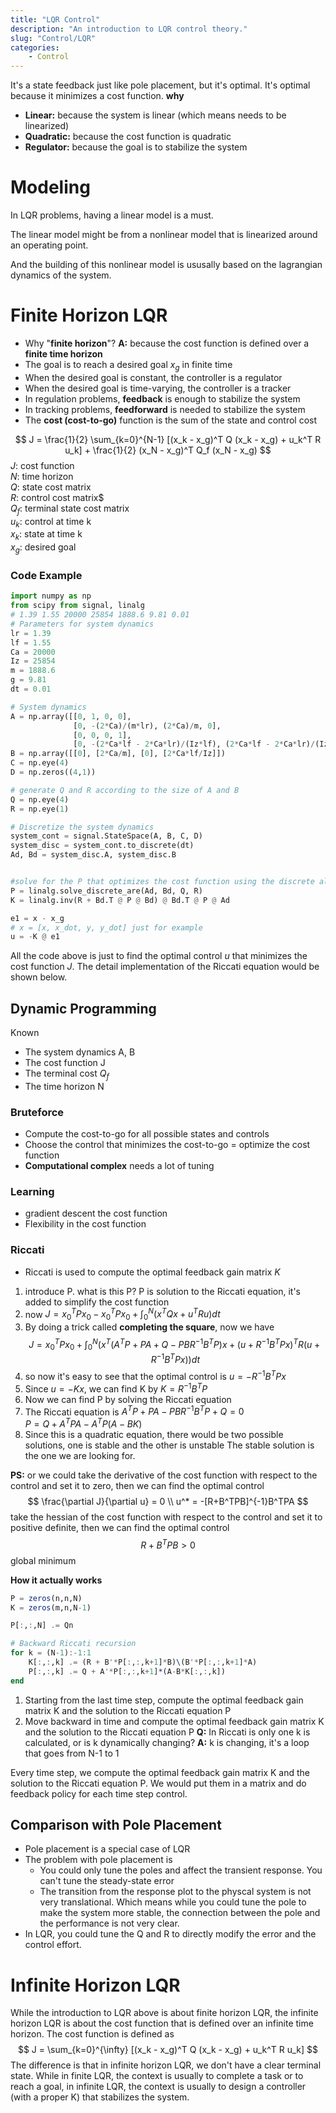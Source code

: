 ```yaml
---
title: "LQR Control"
description: "An introduction to LQR control theory."
slug: "Control/LQR"
categories:
    - Control
---
```


It's a state feedback just like pole placement, but it's optimal. It's optimal because it minimizes a cost function. 
**why**
- **Linear:** because the system is linear (which means needs to be linearized)
- **Quadratic:** because the cost function is quadratic
- **Regulator:** because the goal is to stabilize the system

# Modeling
In LQR problems, having a linear model is a must.

The linear model might be from a nonlinear model that is linearized around an operating point. 

And the building of this nonlinear model is ususally based on the lagrangian dynamics of the system. 

# Finite Horizon LQR
- Why "**finite horizon**"? **A:** because the cost function is defined over a **finite time horizon**
- The goal is to reach a desired goal $x_g$ in finite time
- When the desired goal is constant, the controller is a regulator
- When the desired goal is time-varying, the controller is a tracker
- In regulation problems, **feedback** is enough to stabilize the system
- In tracking problems, **feedforward** is needed to stabilize the system
- The **cost (cost-to-go)** function is the sum of the state and control cost

$$
J = \frac{1}{2} \sum_{k=0}^{N-1} [(x_k - x_g)^T Q (x_k - x_g) + u_k^T R u_k] + \frac{1}{2} (x_N - x_g)^T Q_f (x_N - x_g)
$$
$J$: cost function  
$N$: time horizon   
$Q$: state cost matrix  
$R$: control cost matrix$  
$Q_f$: terminal state cost matrix   
$u_k$: control at time k  
$x_k$: state at time k  
$x_g$: desired goal

### Code Example
```python
import numpy as np
from scipy from signal, linalg
# 1.39 1.55 20000 25854 1888.6 9.81 0.01
# Parameters for system dynamics
lr = 1.39
lf = 1.55
Ca = 20000
Iz = 25854
m = 1888.6
g = 9.81
dt = 0.01

# System dynamics
A = np.array([[0, 1, 0, 0],
              [0, -(2*Ca)/(m*lr), (2*Ca)/m, 0],
              [0, 0, 0, 1],
              [0, -(2*Ca*lf - 2*Ca*lr)/(Iz*lf), (2*Ca*lf - 2*Ca*lr)/(Iz*lf), 0]])
B = np.array([[0], [2*Ca/m], [0], [2*Ca*lf/Iz]])
C = np.eye(4)
D = np.zeros((4,1))

# generate Q and R according to the size of A and B
Q = np.eye(4)
R = np.eye(1)

# Discretize the system dynamics
system_cont = signal.StateSpace(A, B, C, D)
system_disc = system_cont.to_discrete(dt)
Ad, Bd = system_disc.A, system_disc.B


#solve for the P that optimizes the cost function using the discrete algebraic Riccati equation
P = linalg.solve_discrete_are(Ad, Bd, Q, R)
K = linalg.inv(R + Bd.T @ P @ Bd) @ Bd.T @ P @ Ad

e1 = x - x_g
# x = [x, x_dot, y, y_dot] just for example
u = -K @ e1
```
All the code above is just to find the optimal control $u$ that minimizes the cost function $J$.
The detail implementation of the Riccati equation would be shown below.



## Dynamic Programming
Known
- The system dynamics A, B
- The cost function J
- The terminal cost $Q_f$
- The time horizon N

### Bruteforce
- Compute the cost-to-go for all possible states and controls
- Choose the control that minimizes the cost-to-go = optimize the cost function
- **Computational complex** needs a lot of tuning
### Learning
- gradient descent the cost function
- Flexibility in the cost function


### Riccati
- Riccati is used to compute the optimal feedback gain matrix $K$
1. introduce P. what is this P? P is solution to the Riccati equation, it's added to simplify the cost function 
2. now $J = x_0^T P x_0 - x_0^T P x_0 + \int_0^N (x^T Q x + u^T R u) dt$
3. By doing a trick called **completing the square**, now we have 
  $$
    J = x_0^T P x_0 + \int_0^N (x^T(A^T P + PA + Q - PBR^{-1}B^T P)x + (u+R^{-1}B^T P x)^T R (u+R^{-1}B^T P x)) dt
    $$
4. so now it's easy to see that the optimal control is $u = -R^{-1}B^T P x$
5. Since $u = -Kx$, we can find K by $K = R^{-1}B^T P$
6. Now we can find P by solving the Riccati equation
7. The Riccati equation is $A^T P + PA - PBR^{-1}B^T P + Q = 0$  
   $P = Q + A^T P A - A^T P (A-BK)$
8. Since this is a quadratic equation, there would be two possible solutions, one is stable and the other is unstable
   The stable solution is the one we are looking for.

**PS:** or we could take the derivative of the cost function with respect to the control and set it to zero, then we can find the optimal control
$$
\frac{\partial J}{\partial u} = 0  \\
u^* = -[R+B^TPB]^{-1}B^TPA
$$
take the hessian of the cost function with respect to the control and set it to positive definite, then we can find the optimal control
$$
R + B^TPB > 0
$$
global minimum

**How it actually works**
```julia
P = zeros(n,n,N)
K = zeros(m,n,N-1)

P[:,:,N] .= Qn

# Backward Riccati recursion
for k = (N-1):-1:1
    K[:,:,k] .= (R + B'*P[:,:,k+1]*B)\(B'*P[:,:,k+1]*A)
    P[:,:,k] .= Q + A'*P[:,:,k+1]*(A-B*K[:,:,k])
end
```
1. Starting from the last time step, compute the optimal feedback gain matrix K and the solution to the Riccati equation P
2. Move backward in time and compute the optimal feedback gain matrix K and the solution to the Riccati equation P
**Q:** In Riccati is only one k is calculated, or is k dynamically changing?
**A:** k is changing, it's a loop that goes from N-1 to 1

Every time step, we compute the optimal feedback gain matrix K and the solution to the Riccati equation P. We would put them in a matrix and do feedback policy for each time step control.


## Comparison with Pole Placement
- Pole placement is a special case of LQR
- The problem with pole placement is
  - You could only tune the poles and affect the transient response. You can't tune the steady-state error
  - The transition from the response plot to the physcal system is not very translational. Which means while you could tune the pole to make the system more stable, the connection between the pole and the performance is not very clear.
- In LQR, you could tune the Q and R to directly modify the error and the control effort.

# Infinite Horizon LQR
While the introduction to LQR above is about finite horizon LQR, the infinite horizon LQR is about the cost function that is defined over an infinite time horizon. The cost function is defined as
$$
J = \sum_{k=0}^{\infty} [(x_k - x_g)^T Q (x_k - x_g) + u_k^T R u_k]
$$
The difference is that in infinite horizon LQR, we don't have a clear terminal state. While in finite LQR, the context is usually to complete a task or to reach a goal, in infinite LQR, the context is usually to design a controller (with a proper K) that stabilizes the system. 

